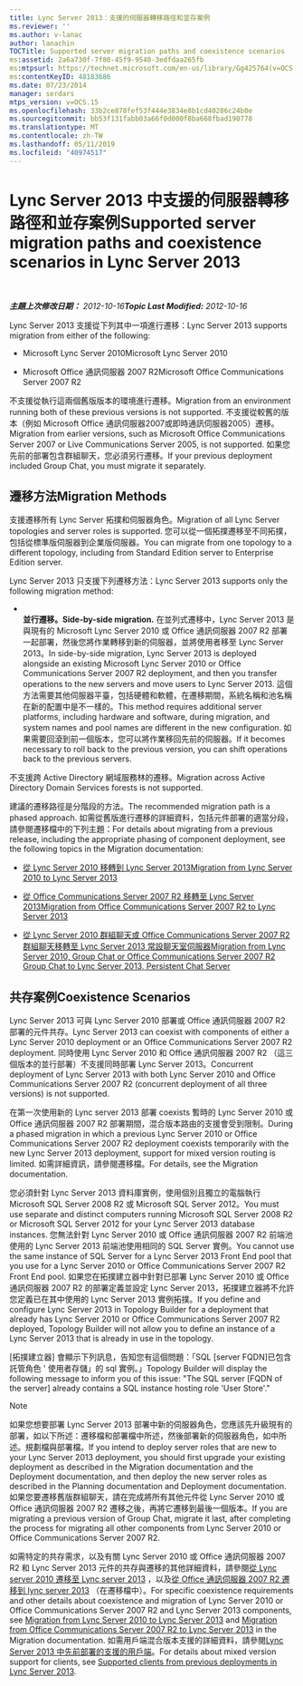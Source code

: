 ```yaml
---
title: Lync Server 2013：支援的伺服器轉移路徑和並存案例
ms.reviewer: ''
ms.author: v-lanac
author: lanachin
TOCTitle: Supported server migration paths and coexistence scenarios
ms:assetid: 2a6a730f-7f80-45f9-9540-3edfdaa265fb
ms:mtpsurl: https://technet.microsoft.com/en-us/library/Gg425764(v=OCS.15)
ms:contentKeyID: 48183686
ms.date: 07/23/2014
manager: serdars
mtps_version: v=OCS.15
ms.openlocfilehash: 33b2ce878fef53f444e3834e8b1cd40286c24b0e
ms.sourcegitcommit: bb53f131fabb03a66f0d000f8ba668fbad190778
ms.translationtype: MT
ms.contentlocale: zh-TW
ms.lasthandoff: 05/11/2019
ms.locfileid: "40974517"
---
```

<div data-xmlns="http://www.w3.org/1999/xhtml">

<div class="topic" data-xmlns="http://www.w3.org/1999/xhtml" data-msxsl="urn:schemas-microsoft-com:xslt" data-cs="http://msdn.microsoft.com/en-us/">

<div data-asp="http://msdn2.microsoft.com/asp">

# <a name="supported-server-migration-paths-and-coexistence-scenarios-in-lync-server-2013"></a><span data-ttu-id="38d87-102">Lync Server 2013 中支援的伺服器轉移路徑和並存案例</span><span class="sxs-lookup"><span data-stu-id="38d87-102">Supported server migration paths and coexistence scenarios in Lync Server 2013</span></span>

</div>

<div id="mainSection">

<div id="mainBody">

<span> </span>

<span data-ttu-id="38d87-103">_**主題上次修改日期：** 2012-10-16_</span><span class="sxs-lookup"><span data-stu-id="38d87-103">_**Topic Last Modified:** 2012-10-16_</span></span>

<span data-ttu-id="38d87-104">Lync Server 2013 支援從下列其中一項進行遷移：</span><span class="sxs-lookup"><span data-stu-id="38d87-104">Lync Server 2013 supports migration from either of the following:</span></span>

  - <span data-ttu-id="38d87-105">Microsoft Lync Server 2010</span><span class="sxs-lookup"><span data-stu-id="38d87-105">Microsoft Lync Server 2010</span></span>

  - <span data-ttu-id="38d87-106">Microsoft Office 通訊伺服器 2007 R2</span><span class="sxs-lookup"><span data-stu-id="38d87-106">Microsoft Office Communications Server 2007 R2</span></span>

<span data-ttu-id="38d87-107">不支援從執行這兩個舊版版本的環境進行遷移。</span><span class="sxs-lookup"><span data-stu-id="38d87-107">Migration from an environment running both of these previous versions is not supported.</span></span> <span data-ttu-id="38d87-108">不支援從較舊的版本（例如 Microsoft Office 通訊伺服器2007或即時通訊伺服器2005）遷移。</span><span class="sxs-lookup"><span data-stu-id="38d87-108">Migration from earlier versions, such as Microsoft Office Communications Server 2007 or Live Communications Server 2005, is not supported.</span></span> <span data-ttu-id="38d87-109">如果您先前的部署包含群組聊天，您必須另行遷移。</span><span class="sxs-lookup"><span data-stu-id="38d87-109">If your previous deployment included Group Chat, you must migrate it separately.</span></span>

<div>

## <a name="migration-methods"></a><span data-ttu-id="38d87-110">遷移方法</span><span class="sxs-lookup"><span data-stu-id="38d87-110">Migration Methods</span></span>

<span data-ttu-id="38d87-111">支援遷移所有 Lync Server 拓撲和伺服器角色。</span><span class="sxs-lookup"><span data-stu-id="38d87-111">Migration of all Lync Server topologies and server roles is supported.</span></span> <span data-ttu-id="38d87-112">您可以從一個拓撲遷移至不同拓撲，包括從標準版伺服器到企業版伺服器。</span><span class="sxs-lookup"><span data-stu-id="38d87-112">You can migrate from one topology to a different topology, including from Standard Edition server to Enterprise Edition server.</span></span>

<span data-ttu-id="38d87-113">Lync Server 2013 只支援下列遷移方法：</span><span class="sxs-lookup"><span data-stu-id="38d87-113">Lync Server 2013 supports only the following migration method:</span></span>

  - <span></span>  
    <span data-ttu-id="38d87-114">**並行遷移。**</span><span class="sxs-lookup"><span data-stu-id="38d87-114">**Side-by-side migration.**</span></span> <span data-ttu-id="38d87-115">在並列式遷移中，Lync Server 2013 是與現有的 Microsoft Lync Server 2010 或 Office 通訊伺服器 2007 R2 部署一起部署，然後您將作業轉移到新的伺服器，並將使用者移至 Lync Server 2013。</span><span class="sxs-lookup"><span data-stu-id="38d87-115">In side-by-side migration, Lync Server 2013 is deployed alongside an existing Microsoft Lync Server 2010 or Office Communications Server 2007 R2 deployment, and then you transfer operations to the new servers and move users to Lync Server 2013.</span></span> <span data-ttu-id="38d87-116">這個方法需要其他伺服器平臺，包括硬體和軟體，在遷移期間，系統名稱和池名稱在新的配置中是不一樣的。</span><span class="sxs-lookup"><span data-stu-id="38d87-116">This method requires additional server platforms, including hardware and software, during migration, and system names and pool names are different in the new configuration.</span></span> <span data-ttu-id="38d87-117">如果需要回滾到前一個版本，您可以將作業移回先前的伺服器。</span><span class="sxs-lookup"><span data-stu-id="38d87-117">If it becomes necessary to roll back to the previous version, you can shift operations back to the previous servers.</span></span>

<span data-ttu-id="38d87-118">不支援跨 Active Directory 網域服務林的遷移。</span><span class="sxs-lookup"><span data-stu-id="38d87-118">Migration across Active Directory Domain Services forests is not supported.</span></span>

<span data-ttu-id="38d87-119">建議的遷移路徑是分階段的方法。</span><span class="sxs-lookup"><span data-stu-id="38d87-119">The recommended migration path is a phased approach.</span></span> <span data-ttu-id="38d87-120">如需從舊版進行遷移的詳細資料，包括元件部署的適當分段，請參閱遷移檔中的下列主題：</span><span class="sxs-lookup"><span data-stu-id="38d87-120">For details about migrating from a previous release, including the appropriate phasing of component deployment, see the following topics in the Migration documentation:</span></span>

  - [<span data-ttu-id="38d87-121">從 Lync Server 2010 移轉到 Lync Server 2013</span><span class="sxs-lookup"><span data-stu-id="38d87-121">Migration from Lync Server 2010 to Lync Server 2013</span></span>](migration-from-lync-server-2010-to-lync-server-2013.md)

  - [<span data-ttu-id="38d87-122">從 Office Communications Server 2007 R2 移轉至 Lync Server 2013</span><span class="sxs-lookup"><span data-stu-id="38d87-122">Migration from Office Communications Server 2007 R2 to Lync Server 2013</span></span>](migration-from-office-communications-server-2007-r2-to-lync-server-2013.md)

  - [<span data-ttu-id="38d87-123">從 Lync Server 2010 群組聊天或 Office Communications Server 2007 R2 群組聊天移轉至 Lync Server 2013 常設聊天室伺服器</span><span class="sxs-lookup"><span data-stu-id="38d87-123">Migration from Lync Server 2010, Group Chat or Office Communications Server 2007 R2 Group Chat to Lync Server 2013, Persistent Chat Server</span></span>](migration-from-lync-server-2010-group-chat-or-office-communications-server-2007-r2-group-chat-to-lync-server-2013-persistent-chat-server.md)

</div>

<span id="BKMK_PhasedMigration"></span>

<div>

## <a name="coexistence-scenarios"></a><span data-ttu-id="38d87-124">共存案例</span><span class="sxs-lookup"><span data-stu-id="38d87-124">Coexistence Scenarios</span></span>

<span data-ttu-id="38d87-125">Lync Server 2013 可與 Lync Server 2010 部署或 Office 通訊伺服器 2007 R2 部署的元件共存。</span><span class="sxs-lookup"><span data-stu-id="38d87-125">Lync Server 2013 can coexist with components of either a Lync Server 2010 deployment or an Office Communications Server 2007 R2 deployment.</span></span> <span data-ttu-id="38d87-126">同時使用 Lync Server 2010 和 Office 通訊伺服器 2007 R2 （這三個版本的並行部署）不支援同時部署 Lync Server 2013。</span><span class="sxs-lookup"><span data-stu-id="38d87-126">Concurrent deployment of Lync Server 2013 with both Lync Server 2010 and Office Communications Server 2007 R2 (concurrent deployment of all three versions) is not supported.</span></span>

<span data-ttu-id="38d87-127">在第一次使用新的 Lync server 2013 部署 coexists 暫時的 Lync Server 2010 或 Office 通訊伺服器 2007 R2 部署期間，混合版本路由的支援會受到限制。</span><span class="sxs-lookup"><span data-stu-id="38d87-127">During a phased migration in which a previous Lync Server 2010 or Office Communications Server 2007 R2 deployment coexists temporarily with the new Lync Server 2013 deployment, support for mixed version routing is limited.</span></span> <span data-ttu-id="38d87-128">如需詳細資訊，請參閱遷移檔。</span><span class="sxs-lookup"><span data-stu-id="38d87-128">For details, see the Migration documentation.</span></span>

<span data-ttu-id="38d87-129">您必須針對 Lync Server 2013 資料庫實例，使用個別且獨立的電腦執行 Microsoft SQL Server 2008 R2 或 Microsoft SQL Server 2012。</span><span class="sxs-lookup"><span data-stu-id="38d87-129">You must use separate and distinct computers running Microsoft SQL Server 2008 R2 or Microsoft SQL Server 2012 for your Lync Server 2013 database instances.</span></span> <span data-ttu-id="38d87-130">您無法針對 Lync Server 2010 或 Office 通訊伺服器 2007 R2 前端池使用的 Lync Server 2013 前端池使用相同的 SQL Server 實例。</span><span class="sxs-lookup"><span data-stu-id="38d87-130">You cannot use the same instance of SQL Server for a Lync Server 2013 Front End pool that you use for a Lync Server 2010 or Office Communications Server 2007 R2 Front End pool.</span></span> <span data-ttu-id="38d87-131">如果您在拓撲建立器中針對已部署 Lync Server 2010 或 Office 通訊伺服器 2007 R2 的部署定義並設定 Lync Server 2013，拓撲建立器將不允許您定義已在其中使用的 Lync Server 2013 實例拓撲。</span><span class="sxs-lookup"><span data-stu-id="38d87-131">If you define and configure Lync Server 2013 in Topology Builder for a deployment that already has Lync Server 2010 or Office Communications Server 2007 R2 deployed, Topology Builder will not allow you to define an instance of a Lync Server 2013 that is already in use in the topology.</span></span>

<span data-ttu-id="38d87-132">[拓撲建立器] 會顯示下列訊息，告知您有這個問題：「SQL \[server FQDN\]已包含託管角色 ' 使用者存儲」的 sql 實例。」</span><span class="sxs-lookup"><span data-stu-id="38d87-132">Topology Builder will display the following message to inform you of this issue: "The SQL server \[FQDN of the server\] already contains a SQL instance hosting role 'User Store'."</span></span>

<div>


> [!NOTE]  
> <span data-ttu-id="38d87-133">如果您想要部署 Lync Server 2013 部署中新的伺服器角色，您應該先升級現有的部署，如以下所述：遷移檔和部署檔中所述，然後部署新的伺服器角色，如中所述。規劃檔與部署檔。</span><span class="sxs-lookup"><span data-stu-id="38d87-133">If you intend to deploy server roles that are new to your Lync Server 2013 deployment, you should first upgrade your existing deployment as described in the Migration documentation and the Deployment documentation, and then deploy the new server roles as described in the Planning documentation and Deployment documentation.</span></span> <span data-ttu-id="38d87-134">如果您要遷移舊版群組聊天，請在完成將所有其他元件從 Lync Server 2010 或 Office 通訊伺服器 2007 R2 遷移之後，再將它遷移到最後一個版本。</span><span class="sxs-lookup"><span data-stu-id="38d87-134">If you are migrating a previous version of Group Chat, migrate it last, after completing the process for migrating all other components from Lync Server 2010 or Office Communications Server 2007 R2.</span></span>



</div>

<span data-ttu-id="38d87-135">如需特定的共存需求，以及有關 Lync Server 2010 或 Office 通訊伺服器 2007 R2 和 Lync Server 2013 元件的共存與遷移的其他詳細資料，請參閱[從 Lync server 2010 遷移至 Lync server 2013](migration-from-lync-server-2010-to-lync-server-2013.md) ，以及[從 Office 通訊伺服器 2007 R2 遷移到 lync server 2013](migration-from-office-communications-server-2007-r2-to-lync-server-2013.md) （在遷移檔中）。</span><span class="sxs-lookup"><span data-stu-id="38d87-135">For specific coexistence requirements and other details about coexistence and migration of Lync Server 2010 or Office Communications Server 2007 R2 and Lync Server 2013 components, see [Migration from Lync Server 2010 to Lync Server 2013](migration-from-lync-server-2010-to-lync-server-2013.md) and [Migration from Office Communications Server 2007 R2 to Lync Server 2013](migration-from-office-communications-server-2007-r2-to-lync-server-2013.md) in the Migration documentation.</span></span> <span data-ttu-id="38d87-136">如需用戶端混合版本支援的詳細資料，請參閱[Lync Server 2013 中先前部署的支援的用戶端](lync-server-2013-supported-clients-from-previous-deployments.md)。</span><span class="sxs-lookup"><span data-stu-id="38d87-136">For details about mixed version support for clients, see [Supported clients from previous deployments in Lync Server 2013](lync-server-2013-supported-clients-from-previous-deployments.md).</span></span>

</div>

</div>

<span> </span>

</div>

</div>

</div>

